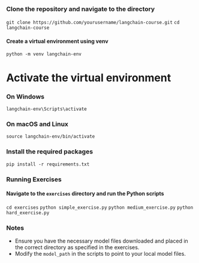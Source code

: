 
### Clone the repository and navigate to the directory
`git clone https://github.com/yourusername/langchain-course.git`
`cd langchain-course`

#### Create a virtual environment using venv
`python -m venv langchain-env`

# Activate the virtual environment
### On Windows
`langchain-env\Scripts\activate`
### On macOS and Linux
`source langchain-env/bin/activate`

### Install the required packages
`pip install -r requirements.txt`

### Running Exercises

#### Navigate to the `exercises` directory and run the Python scripts
`cd exercises`
`python simple_exercise.py`
`python medium_exercise.py`
`python hard_exercise.py`

### Notes

- Ensure you have the necessary model files downloaded and placed in the correct directory as specified in the exercises.
- Modify the `model_path` in the scripts to point to your local model files.
